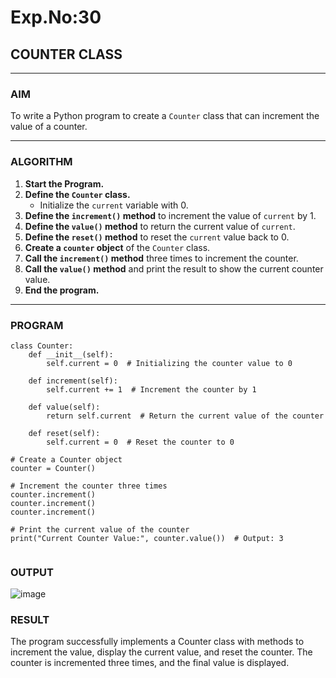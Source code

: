 # Exp.No:30  
## COUNTER CLASS

---

### AIM  
To write a Python program to create a `Counter` class that can increment the value of a counter.

---

### ALGORITHM

1. **Start the Program.**
2. **Define the `Counter` class.**
   - Initialize the `current` variable with 0.
3. **Define the `increment()` method** to increment the value of `current` by 1.
4. **Define the `value()` method** to return the current value of `current`.
5. **Define the `reset()` method** to reset the `current` value back to 0.
6. **Create a `counter` object** of the `Counter` class.
7. **Call the `increment()` method** three times to increment the counter.
8. **Call the `value()` method** and print the result to show the current counter value.
9. **End the program.**

---

### PROGRAM

```
class Counter:
    def __init__(self):
        self.current = 0  # Initializing the counter value to 0

    def increment(self):
        self.current += 1  # Increment the counter by 1

    def value(self):
        return self.current  # Return the current value of the counter

    def reset(self):
        self.current = 0  # Reset the counter to 0

# Create a Counter object
counter = Counter()

# Increment the counter three times
counter.increment()
counter.increment()
counter.increment()

# Print the current value of the counter
print("Current Counter Value:", counter.value())  # Output: 3


```

### OUTPUT

![image](https://github.com/user-attachments/assets/766bc09b-e24a-45bc-b6d3-84bced9c5d6a)


### RESULT
The program successfully implements a Counter class with methods to increment the value, display the current value, and reset the counter. The counter is incremented three times, and the final value is displayed.


